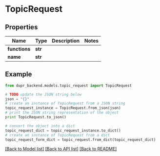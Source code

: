 # TopicRequest


## Properties
Name | Type | Description | Notes
------------ | ------------- | ------------- | -------------
**functions** | **str** |  | 
**name** | **str** |  | 

## Example

```python
from dupr_backend.models.topic_request import TopicRequest

# TODO update the JSON string below
json = "{}"
# create an instance of TopicRequest from a JSON string
topic_request_instance = TopicRequest.from_json(json)
# print the JSON string representation of the object
print TopicRequest.to_json()

# convert the object into a dict
topic_request_dict = topic_request_instance.to_dict()
# create an instance of TopicRequest from a dict
topic_request_form_dict = topic_request.from_dict(topic_request_dict)
```
[[Back to Model list]](../README.md#documentation-for-models) [[Back to API list]](../README.md#documentation-for-api-endpoints) [[Back to README]](../README.md)


